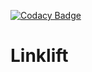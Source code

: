 [![Codacy Badge](https://app.codacy.com/project/badge/Grade/78972e21471a44e794375fe00ac862ea)](https://app.codacy.com/gh/robfrank/linklift/dashboard?utm_source=gh&utm_medium=referral&utm_content=&utm_campaign=Badge_grade)

# Linklift
